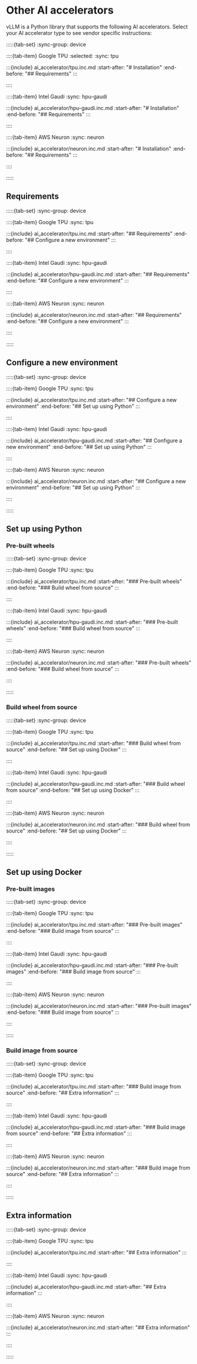 # Other AI accelerators

vLLM is a Python library that supports the following AI accelerators. Select your AI accelerator type to see vendor specific instructions:

:::::{tab-set}
:sync-group: device

::::{tab-item} Google TPU
:selected:
:sync: tpu

:::{include} ai_accelerator/tpu.inc.md
:start-after: "# Installation"
:end-before: "## Requirements"
:::

::::

::::{tab-item} Intel Gaudi
:sync: hpu-gaudi

:::{include} ai_accelerator/hpu-gaudi.inc.md
:start-after: "# Installation"
:end-before: "## Requirements"
:::

::::

::::{tab-item} AWS Neuron
:sync: neuron

:::{include} ai_accelerator/neuron.inc.md
:start-after: "# Installation"
:end-before: "## Requirements"
:::

::::

:::::

## Requirements

:::::{tab-set}
:sync-group: device

::::{tab-item} Google TPU
:sync: tpu

:::{include} ai_accelerator/tpu.inc.md
:start-after: "## Requirements"
:end-before: "## Configure a new environment"
:::

::::

::::{tab-item} Intel Gaudi
:sync: hpu-gaudi

:::{include} ai_accelerator/hpu-gaudi.inc.md
:start-after: "## Requirements"
:end-before: "## Configure a new environment"
:::

::::

::::{tab-item} AWS Neuron
:sync: neuron

:::{include} ai_accelerator/neuron.inc.md
:start-after: "## Requirements"
:end-before: "## Configure a new environment"
:::

::::

:::::

## Configure a new environment

:::::{tab-set}
:sync-group: device

::::{tab-item} Google TPU
:sync: tpu

:::{include} ai_accelerator/tpu.inc.md
:start-after: "## Configure a new environment"
:end-before: "## Set up using Python"
:::

::::

::::{tab-item} Intel Gaudi
:sync: hpu-gaudi

:::{include} ai_accelerator/hpu-gaudi.inc.md
:start-after: "## Configure a new environment"
:end-before: "## Set up using Python"
:::

::::

::::{tab-item} AWS Neuron
:sync: neuron

:::{include} ai_accelerator/neuron.inc.md
:start-after: "## Configure a new environment"
:end-before: "## Set up using Python"
:::

::::

:::::

## Set up using Python

### Pre-built wheels

:::::{tab-set}
:sync-group: device

::::{tab-item} Google TPU
:sync: tpu

:::{include} ai_accelerator/tpu.inc.md
:start-after: "### Pre-built wheels"
:end-before: "### Build wheel from source"
:::

::::

::::{tab-item} Intel Gaudi
:sync: hpu-gaudi

:::{include} ai_accelerator/hpu-gaudi.inc.md
:start-after: "### Pre-built wheels"
:end-before: "### Build wheel from source"
:::

::::

::::{tab-item} AWS Neuron
:sync: neuron

:::{include} ai_accelerator/neuron.inc.md
:start-after: "### Pre-built wheels"
:end-before: "### Build wheel from source"
:::

::::

:::::

### Build wheel from source

:::::{tab-set}
:sync-group: device

::::{tab-item} Google TPU
:sync: tpu

:::{include} ai_accelerator/tpu.inc.md
:start-after: "### Build wheel from source"
:end-before: "## Set up using Docker"
:::

::::

::::{tab-item} Intel Gaudi
:sync: hpu-gaudi

:::{include} ai_accelerator/hpu-gaudi.inc.md
:start-after: "### Build wheel from source"
:end-before: "## Set up using Docker"
:::

::::

::::{tab-item} AWS Neuron
:sync: neuron

:::{include} ai_accelerator/neuron.inc.md
:start-after: "### Build wheel from source"
:end-before: "## Set up using Docker"
:::

::::

:::::

## Set up using Docker

### Pre-built images

:::::{tab-set}
:sync-group: device

::::{tab-item} Google TPU
:sync: tpu

:::{include} ai_accelerator/tpu.inc.md
:start-after: "### Pre-built images"
:end-before: "### Build image from source"
:::

::::

::::{tab-item} Intel Gaudi
:sync: hpu-gaudi

:::{include} ai_accelerator/hpu-gaudi.inc.md
:start-after: "### Pre-built images"
:end-before: "### Build image from source"
:::

::::

::::{tab-item} AWS Neuron
:sync: neuron

:::{include} ai_accelerator/neuron.inc.md
:start-after: "### Pre-built images"
:end-before: "### Build image from source"
:::

::::

:::::

### Build image from source

:::::{tab-set}
:sync-group: device

::::{tab-item} Google TPU
:sync: tpu

:::{include} ai_accelerator/tpu.inc.md
:start-after: "### Build image from source"
:end-before: "## Extra information"
:::

::::

::::{tab-item} Intel Gaudi
:sync: hpu-gaudi

:::{include} ai_accelerator/hpu-gaudi.inc.md
:start-after: "### Build image from source"
:end-before: "## Extra information"
:::

::::

::::{tab-item} AWS Neuron
:sync: neuron

:::{include} ai_accelerator/neuron.inc.md
:start-after: "### Build image from source"
:end-before: "## Extra information"
:::

::::

:::::

## Extra information

:::::{tab-set}
:sync-group: device

::::{tab-item} Google TPU
:sync: tpu

:::{include} ai_accelerator/tpu.inc.md
:start-after: "## Extra information"
:::

::::

::::{tab-item} Intel Gaudi
:sync: hpu-gaudi

:::{include} ai_accelerator/hpu-gaudi.inc.md
:start-after: "## Extra information"
:::

::::

::::{tab-item} AWS Neuron
:sync: neuron

:::{include} ai_accelerator/neuron.inc.md
:start-after: "## Extra information"
:::

::::

:::::
